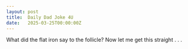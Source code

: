 ```yaml
---
layout: post
title:  Daily Dad Joke 4U
date:   2025-03-25T00:00:00Z
---
```

What did the flat iron say to the follicle? Now let me get this straight . . .
